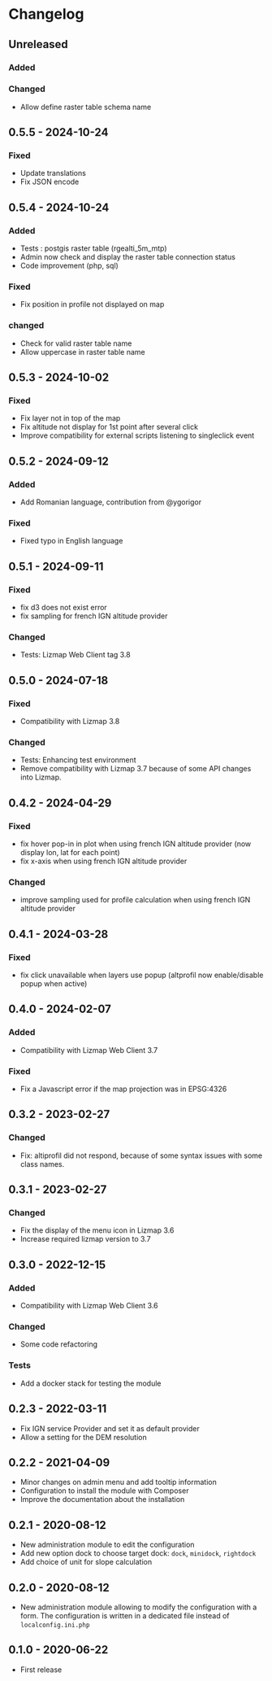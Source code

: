 # Changelog

<!--
Format from https://keepachangelog.com/en/1.0.0/
added, fixed, changed, removed, deprecated, security
with some extra keywords : backend, tests, test, translation, funders, important
-->

## Unreleased

### Added

### Changed

* Allow define raster table schema name

## 0.5.5 - 2024-10-24

### Fixed

* Update translations
* Fix JSON encode

## 0.5.4 - 2024-10-24

### Added

* Tests : postgis raster table (rgealti_5m_mtp)
* Admin now check and display the raster table connection status
* Code improvement (php, sql)

### Fixed

* Fix position in profile not displayed on map

### changed

* Check for valid raster table name
* Allow uppercase in raster table name

## 0.5.3 - 2024-10-02

### Fixed

* Fix layer not in top of the map
* Fix altitude not display for 1st point after several click
* Improve compatibility for external scripts listening to singleclick event

## 0.5.2 - 2024-09-12

### Added

* Add Romanian language, contribution from @ygorigor

### Fixed

* Fixed typo in English language

## 0.5.1 - 2024-09-11

### Fixed

* fix d3 does not exist error
* fix sampling for french IGN altitude provider

### Changed

* Tests: Lizmap Web Client tag 3.8

## 0.5.0 - 2024-07-18

### Fixed

* Compatibility with Lizmap 3.8

### Changed

* Tests: Enhancing test environment
* Remove compatibility with Lizmap 3.7 because of some API changes into Lizmap.

## 0.4.2 - 2024-04-29

### Fixed

* fix hover pop-in in plot when using french IGN altitude provider (now display lon, lat for each point)
* fix x-axis when using french IGN altitude provider

### Changed

* improve sampling used for profile calculation when using french IGN altitude provider

## 0.4.1 - 2024-03-28

### Fixed

* fix click unavailable when layers use popup (altprofil now enable/disable popup when active)

## 0.4.0 - 2024-02-07

### Added

* Compatibility with Lizmap Web Client 3.7

### Fixed

* Fix a Javascript error if the map projection was in EPSG:4326

## 0.3.2 - 2023-02-27

### Changed

* Fix: altiprofil did not respond, because of some syntax issues with some class names.

## 0.3.1 - 2023-02-27

### Changed

* Fix the display of the menu icon in Lizmap 3.6
* Increase required lizmap version to 3.7

## 0.3.0 - 2022-12-15

### Added

* Compatibility with Lizmap Web Client 3.6

### Changed

* Some code refactoring

### Tests

* Add a docker stack for testing the module

## 0.2.3 - 2022-03-11

* Fix IGN service Provider and set it as default provider
* Allow a setting for the DEM resolution

## 0.2.2 - 2021-04-09

* Minor changes on admin menu and add tooltip information
* Configuration to install the module with Composer
* Improve the documentation about the installation

## 0.2.1 - 2020-08-12

* New administration module to edit the configuration
* Add new option dock to choose target dock: `dock`, `minidock`, `rightdock`
* Add choice of unit for slope calculation

## 0.2.0 - 2020-08-12

* New administration module allowing to modify the configuration with a form.
  The configuration is written in a dedicated file instead of `localconfig.ini.php`

## 0.1.0 - 2020-06-22

* First release
